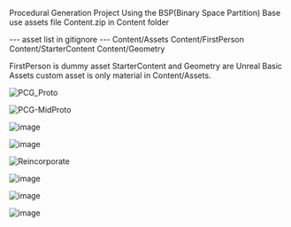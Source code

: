 
Procedural Generation Project Using the BSP(Binary Space Partition) Base
use assets file Content.zip in Content folder

--- asset list in gitignore ---
Content/Assets
Content/FirstPerson
Content/StarterContent
Content/Geometry

FirstPerson is dummy asset
StarterContent and Geometry are Unreal Basic Assets
custom asset is only material in Content/Assets.

![PCG_Proto](https://user-images.githubusercontent.com/80544647/230785173-d45cec34-596c-45a6-91b4-76c60cc7ab4c.png)

![PCG-MidProto](https://user-images.githubusercontent.com/80544647/230785194-9543ed24-0dcf-4fd9-9a48-e72bf3d8b7a9.PNG)

![image](https://user-images.githubusercontent.com/80544647/230923827-15ef6b0d-754a-4b95-95b0-1217181a693c.png)

![image](https://user-images.githubusercontent.com/80544647/232234361-a32d3022-f7f9-4121-afca-823170fe11a2.png)

![Reincorporate](https://user-images.githubusercontent.com/80544647/232480934-ad918f2d-dcf6-4b54-ad4f-086181a72397.PNG)

![image](https://user-images.githubusercontent.com/80544647/233895154-b64fba69-c75e-49e4-8f43-dffbd9980a87.png)

![image](https://user-images.githubusercontent.com/80544647/234505590-cdcb0d96-f741-45e6-be19-d42ee1cc778f.png)

![image](https://user-images.githubusercontent.com/80544647/234838742-18c7ea82-2fb1-41d0-ad99-12fe5575eab9.png)
